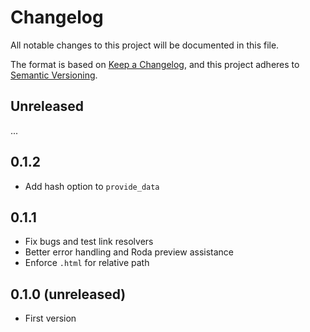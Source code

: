 # Changelog

All notable changes to this project will be documented in this file.

The format is based on [Keep a Changelog](https://keepachangelog.com/en/1.0.0/),
and this project adheres to [Semantic Versioning](https://semver.org/spec/v2.0.0.html).

## Unreleased

...

## 0.1.2

- Add hash option to `provide_data`

## 0.1.1

- Fix bugs and test link resolvers
- Better error handling and Roda preview assistance
- Enforce `.html` for relative path

## 0.1.0 (unreleased)

- First version
